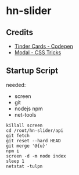 # hn-slider

## Credits

- [Tinder Cards - Codepen]()
- [Modal - CSS Tricks](https://css-tricks.com/considerations-styling-modal/)


## Startup Script

needed:
- screen
- git
- nodejs npm
- net-tools

```shell
killall screen
cd /root/hn-slider/api
git fetch
git reset --hard HEAD
git merge '@{u}'
npm i
screen -d -m node index
sleep 1
netstat -tulpn
```
